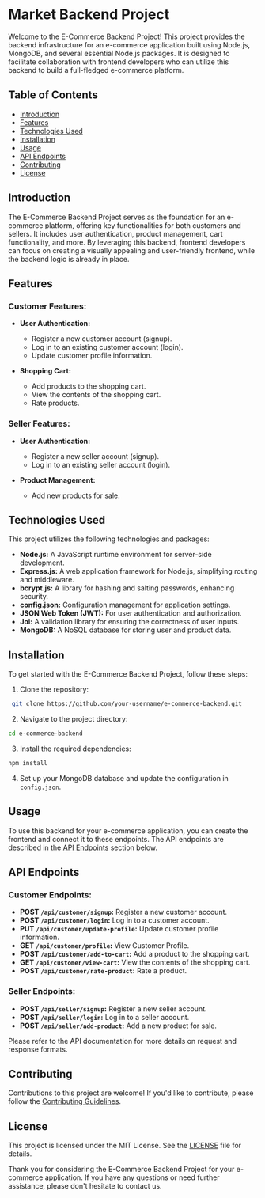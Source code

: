 # Market Backend Project

Welcome to the E-Commerce Backend Project! This project provides the backend infrastructure for an e-commerce application built using Node.js, MongoDB, and several essential Node.js packages. It is designed to facilitate collaboration with frontend developers who can utilize this backend to build a full-fledged e-commerce platform.

## Table of Contents

- [Introduction](#introduction)
- [Features](#features)
- [Technologies Used](#technologies-used)
- [Installation](#installation)
- [Usage](#usage)
- [API Endpoints](#api-endpoints)
- [Contributing](#contributing)
- [License](#license)

## Introduction

The E-Commerce Backend Project serves as the foundation for an e-commerce platform, offering key functionalities for both customers and sellers. It includes user authentication, product management, cart functionality, and more. By leveraging this backend, frontend developers can focus on creating a visually appealing and user-friendly frontend, while the backend logic is already in place.

## Features

### Customer Features:

- **User Authentication:**
  - Register a new customer account (signup).
  - Log in to an existing customer account (login).
  - Update customer profile information.

- **Shopping Cart:**
  - Add products to the shopping cart.
  - View the contents of the shopping cart.
  - Rate products.

### Seller Features:

- **User Authentication:**
  - Register a new seller account (signup).
  - Log in to an existing seller account (login).

- **Product Management:**
  - Add new products for sale.

## Technologies Used

This project utilizes the following technologies and packages:

- **Node.js:** A JavaScript runtime environment for server-side development.
- **Express.js:** A web application framework for Node.js, simplifying routing and middleware.
- **bcrypt.js:** A library for hashing and salting passwords, enhancing security.
- **config.json:** Configuration management for application settings.
- **JSON Web Token (JWT):** For user authentication and authorization.
- **Joi:** A validation library for ensuring the correctness of user inputs.
- **MongoDB:** A NoSQL database for storing user and product data.

## Installation

To get started with the E-Commerce Backend Project, follow these steps:

1. Clone the repository:
```bash
 git clone https://github.com/your-username/e-commerce-backend.git
```
2. Navigate to the project directory:
```bash
cd e-commerce-backend
```
3. Install the required dependencies:
```bash
npm install
```

4. Set up your MongoDB database and update the configuration in `config.json`.

## Usage

To use this backend for your e-commerce application, you can create the frontend and connect it to these endpoints. The API endpoints are described in the [API Endpoints](#api-endpoints) section below.

## API Endpoints

### Customer Endpoints:

- **POST `/api/customer/signup`:** Register a new customer account.
- **POST `/api/customer/login`:** Log in to a customer account.
- **PUT `/api/customer/update-profile`:** Update customer profile information.
- **GET `/api/customer/profile`:** View Customer Profile.
- **POST `/api/customer/add-to-cart`:** Add a product to the shopping cart.
- **GET `/api/customer/view-cart`:** View the contents of the shopping cart.
- **POST `/api/customer/rate-product`:** Rate a product.

### Seller Endpoints:

- **POST `/api/seller/signup`:** Register a new seller account.
- **POST `/api/seller/login`:** Log in to a seller account.
- **POST `/api/seller/add-product`:** Add a new product for sale.

Please refer to the API documentation for more details on request and response formats.

## Contributing

Contributions to this project are welcome! If you'd like to contribute, please follow the [Contributing Guidelines](CONTRIBUTING.md).

## License

This project is licensed under the MIT License. See the [LICENSE](LICENSE) file for details.

Thank you for considering the E-Commerce Backend Project for your e-commerce application. If you have any questions or need further assistance, please don't hesitate to contact us.


